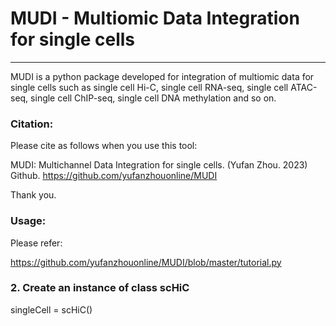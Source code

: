 # MUDI - Multiomic Data Integration for single cells

----------------------------------
MUDI is a python package developed for integration of multiomic data for single cells such as single cell Hi-C, single cell RNA-seq, single cell ATAC-seq, single cell ChIP-seq, single cell DNA methylation and so on.

### Citation:

Please cite as follows when you use this tool:

MUDI: Multichannel Data Integration for single cells. (Yufan Zhou. 2023) Github. https://github.com/yufanzhouonline/MUDI

Thank you.

### Usage:

Please refer:

https://github.com/yufanzhouonline/MUDI/blob/master/tutorial.py


### 2. Create an instance of class scHiC

singleCell = scHiC()
